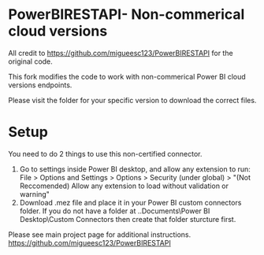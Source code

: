 # PowerBIRESTAPI- Non-commerical cloud versions
All credit to https://github.com/migueesc123/PowerBIRESTAPI for the original code. 

This fork modifies the code to work with non-commerical Power BI cloud versions endpoints.

Please visit the folder for your specific version to download the correct files.

# Setup
You need to do 2 things to use this non-certified connector.
1. Go to settings inside Power BI desktop, and allow any extension to run: File > Options and Settings > Options > Security (under global) > "(Not Reccomended) Allow any extension to load without validation or warning"
2. Download .mez file and place it in your Power BI custom connectors folder. If you do not have a folder at ..Documents\Power BI Desktop\Custom Connectors then create that folder sturcture first. 

Please see main project page for additional instructions. https://github.com/migueesc123/PowerBIRESTAPI
